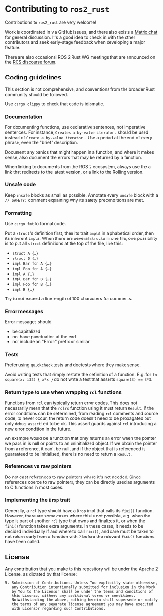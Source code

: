 # Contributing to `ros2_rust`
Contributions to `ros2_rust` are very welcome!

Work is coordinated in via GitHub issues, and there also exists a [Matrix chat](https://matrix.to/#/+rosorg-rust:matrix.org) for general discussion. It's a good idea to check in with the other contributors and seek early-stage feedback when developing a major feature.

There are also occasional ROS 2 Rust WG meetings that are announced on the [ROS discourse forum](https://discourse.ros.org/).


## Coding guidelines
This section is not comprehensive, and conventions from the broader Rust community should be followed.

Use `cargo clippy` to check that code is idiomatic.

### Documentation
For documenting functions, use declarative sentences, not imperative sentences. For instance, `Creates a by-value iterator.` should be used instead of `Create a by-value iterator.`. Use a period at the end of every phrase, even the "brief" description.

Document any panics that might happen in a function, and where it makes sense, also document the errors that may be returned by a function.

When linking to documents from the ROS 2 ecosystem, always use the a link that redirects to the latest version, or a link to the Rolling version.

### Unsafe code
Keep `unsafe` blocks as small as possible.
Annotate every `unsafe` block with a `// SAFETY:` comment explaining why its safety preconditions are met.

### Formatting
Use `cargo fmt` to format code.

Put a `struct`'s definition first, then its trait `impl`s in alphabetical order, then its inherent `impl`s. When there are several `struct`s in one file, one possibility is to put all `struct` definitions at the top of the file, like this:
- `struct A {…}`
- `struct B {…}`
- `impl Bar for A {…}`
- `impl Foo for A {…}`
- `impl A {…}`
- `impl Bar for B {…}`
- `impl Foo for B {…}`
- `impl B {…}`

Try to not exceed a line length of 100 characters for comments.

### Error messages
Error messages should
- be capitalized
- not have punctuation at the end
- not include an "Error:" prefix or similar

### Tests
Prefer using `quickcheck` tests and doctests where they make sense.

Avoid writing tests that simply restate the definition of a function. E.g. for `fn square(x: i32) { x*x }` do not write a test that asserts `square(3) == 3*3`.

### Return type to use when wrapping `rcl` functions
Functions from `rcl` can typically return error codes. This does not necessarily mean that the `rclrs` function using it must return `Result`. If the error conditions can be determined, from reading `rcl` comments and source code, to never occur, the return code doesn't need to be propagated but only `debug_assert!`ed to be ok. This assert guards against `rcl` introducing a new error condition in the future.

An example would be a function that only returns an error when the pointer we pass in is null or points to an uninitialized object. If we obtain the pointer from a reference, it can't be null, and if the object that is referenced is guaranteed to be initialized, there is no need to return a `Result`.

### References vs raw pointers

Do not cast references to raw pointers where it's not needed. Since references coerce to raw pointers, they can be directly used as arguments to C functions in most cases.

### Implementing the `Drop` trait

Generally, a `rcl` type should have a `Drop` impl that calls its `fini()` function. However, there are some cases where this is not possible, e.g. when the type is part of another `rcl` type that owns and finalizes it, or when the `fini()` function takes extra arguments. In these cases, it needs to be decided individually if and where to call `fini()`, and care must be taken to not return early from a function with `?` before the relevant `fini()` functions have been called.

## License
Any contribution that you make to this repository will
be under the Apache 2 License, as dictated by that
[license](http://www.apache.org/licenses/LICENSE-2.0.html):

~~~
5. Submission of Contributions. Unless You explicitly state otherwise,
   any Contribution intentionally submitted for inclusion in the Work
   by You to the Licensor shall be under the terms and conditions of
   this License, without any additional terms or conditions.
   Notwithstanding the above, nothing herein shall supersede or modify
   the terms of any separate license agreement you may have executed
   with Licensor regarding such Contributions.
~~~
